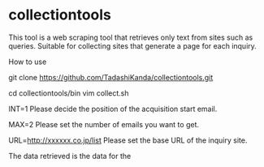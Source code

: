 # collectiontools

This tool is a web scraping tool that retrieves only text from sites such as queries.
Suitable for collecting sites that generate a page for each inquiry.

How to use

git clone https://github.com/TadashiKanda/collectiontools.git

cd collectiontools/bin
vim collect.sh

INT=1
Please decide the position of the acquisition start email.

MAX=2
Please set the number of emails you want to get. 

URL=http://xxxxxx.co.jp/list
Please set the base URL of the inquiry site.


The data retrieved is the data for the <title> and <pre> directives.
If the text is something other than a <pre> directive, modify the following Python script appropriately depending on your site's configuration.

collectiontools/bin/collect.py


